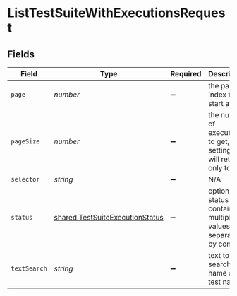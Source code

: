 # ListTestSuiteWithExecutionsRequest


## Fields

| Field                                                                              | Type                                                                               | Required                                                                           | Description                                                                        |
| ---------------------------------------------------------------------------------- | ---------------------------------------------------------------------------------- | ---------------------------------------------------------------------------------- | ---------------------------------------------------------------------------------- |
| `page`                                                                             | *number*                                                                           | :heavy_minus_sign:                                                                 | the page index to start at                                                         |
| `pageSize`                                                                         | *number*                                                                           | :heavy_minus_sign:                                                                 | the number of executions to get, setting to 0 will return only totals              |
| `selector`                                                                         | *string*                                                                           | :heavy_minus_sign:                                                                 | N/A                                                                                |
| `status`                                                                           | [shared.TestSuiteExecutionStatus](../../models/shared/testsuiteexecutionstatus.md) | :heavy_minus_sign:                                                                 | optional status filter containing multiple values separated by comma               |
| `textSearch`                                                                       | *string*                                                                           | :heavy_minus_sign:                                                                 | text to search in name and test name                                               |